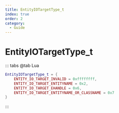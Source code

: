 ```yaml
---
title: EntityIOTargetType_t
index: true
order: 2
category:
  - Guide
---
```


# EntityIOTargetType_t
::: tabs
@tab Lua
```lua
EntityIOTargetType_t = {
    ENTITY_IO_TARGET_INVALID = 0xffffffff,
    ENTITY_IO_TARGET_ENTITYNAME = 0x2,
    ENTITY_IO_TARGET_EHANDLE = 0x6,
    ENTITY_IO_TARGET_ENTITYNAME_OR_CLASSNAME = 0x7
}
```
:::